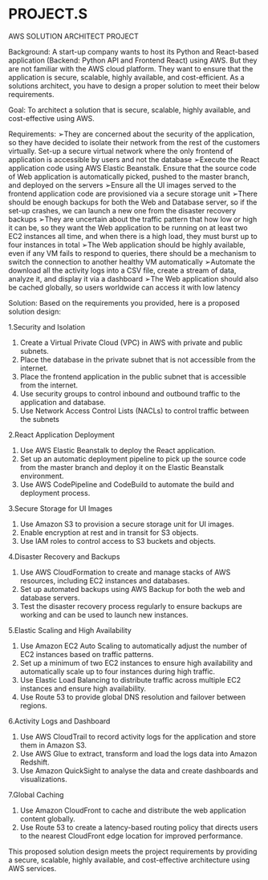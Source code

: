 # PROJECT.S
AWS SOLUTION ARCHITECT PROJECT

Background:
A start-up company wants to host its Python and React-based application (Backend: Python API and Frontend React) using AWS. But they are not familiar with the AWS cloud platform. They want to ensure that the application is secure, scalable, highly available, and cost-efficient. As a solutions architect, you have to design a proper solution to meet their below requirements.

Goal:
To architect a solution that is secure, scalable, highly available, and cost-effective using AWS.

Requirements:
➢They are concerned about the security of the application, so they have decided to isolate their network from the rest of the customers virtually. Set-up a secure virtual network where the only frontend of application is accessible by users and not the database
➢Execute the React application code using AWS Elastic Beanstalk. Ensure that the source code of Web application is automatically picked, pushed to the master branch, and deployed on the servers
➢Ensure all the UI images served to the frontend application code are provisioned via a secure storage unit
➢There should be enough backups for both the Web and Database server, so if the set-up crashes, we can launch a new one from the disaster recovery backups
➢They are uncertain about the traffic pattern that how low or high it can be, so they want the Web application to be running on at least two EC2 instances all time, and when there is a high load, they must burst up to four instances in total
➢The Web application should be highly available, even if any VM fails to respond to queries, there should be a mechanism to switch the connection to another healthy VM automatically
➢Automate the download all the activity logs into a CSV file, create a stream of data, analyze it, and display it via a dashboard
➢The Web application should also be cached globally, so users worldwide can access it with low latency


Solution:
Based on the requirements you provided, here is a proposed solution design:

1.Security and Isolation

1.	Create a Virtual Private Cloud (VPC) in AWS with private and public subnets.
2.	Place the database in the private subnet that is not accessible from the internet.
3.	Place the frontend application in the public subnet that is accessible from the internet.
4.	Use security groups to control inbound and outbound traffic to the application and database.
5.	Use Network Access Control Lists (NACLs) to control traffic between the subnets

2.React Application Deployment

1.	Use AWS Elastic Beanstalk to deploy the React application.
2.	Set up an automatic deployment pipeline to pick up the source code from the master branch and deploy it on the Elastic Beanstalk environment.
3.	Use AWS CodePipeline and CodeBuild to automate the build and deployment process.

3.Secure Storage for UI Images

1.	Use Amazon S3 to provision a secure storage unit for UI images.
2.	Enable encryption at rest and in transit for S3 objects.
3.	Use IAM roles to control access to S3 buckets and objects.

4.Disaster Recovery and Backups

1.	Use AWS CloudFormation to create and manage stacks of AWS resources, including EC2 instances and databases.
2.	Set up automated backups using AWS Backup for both the web and database servers.
3.	Test the disaster recovery process regularly to ensure backups are working and can be used to launch new instances.

5.Elastic Scaling and High Availability

1.	Use Amazon EC2 Auto Scaling to automatically adjust the number of EC2 instances based on traffic patterns.
2.	Set up a minimum of two EC2 instances to ensure high availability and automatically scale up to four instances during high traffic.
3.	Use Elastic Load Balancing to distribute traffic across multiple EC2 instances and ensure high availability.
4.	Use Route 53 to provide global DNS resolution and failover between regions.

6.Activity Logs and Dashboard

1.	Use AWS CloudTrail to record activity logs for the application and store them in Amazon S3.
2.	Use AWS Glue to extract, transform and load the logs data into Amazon Redshift.
3.	Use Amazon QuickSight to analyse the data and create dashboards and visualizations.

7.Global Caching

1.	Use Amazon CloudFront to cache and distribute the web application content globally.
2.	Use Route 53 to create a latency-based routing policy that directs users to the nearest CloudFront edge location for improved performance.

This proposed solution design meets the project requirements by providing a secure, scalable, highly available, and cost-effective architecture using AWS services.

